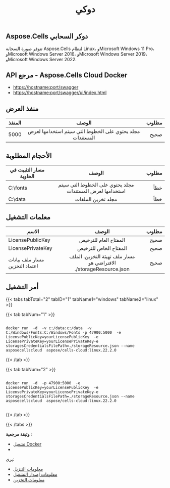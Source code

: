 ﻿---
title: دوكي
second_title: Aspose.Cells Cloud Documen
type: docs
url: /ar/docker-developer-guide/
aliases: [/docker/, /docker/run/]
description: Aspose.Cells سحابة
weight: 30
kwords: Excel، Office السحابة، REST API، جدول بيانات، PDF، CSV، Json، Markdown، Docker
---
## Aspose.Cells دوكر السحابي

تتوفر صورة السحابة Aspose.Cells لنظام Linux، وMicrosoft Windows 11 Pro، وMicrosoft Windows Server 2016، وMicrosoft Windows Server 2019، وMicrosoft Windows Server 2022.

## API مرجع - Aspose.Cells Cloud Docker

- <https://hostname:port/swagger>
- <https://hostname:port/swagger/ui/index.html>

## منفذ العرض

المنفذ | الوصف | مطلوب
---|:--:|---:
5000 | مجلد يحتوي على الخطوط التي سيتم استخدامها لعرض المستندات | صحيح

##  الأحجام المطلوبة ##

مسار التثبيت في الحاوية | الوصف | مطلوب
---|:--:|---:
C:\fonts | مجلد يحتوي على الخطوط التي سيتم استخدامها لعرض المستندات | خطأ
C:\data | مجلد تخزين الملفات | خطأ

##  معلمات التشغيل ##

الاسم | الوصف | مطلوب
---|:--:|---:
LicensePublicKey | المفتاح العام للترخيص | صحيح
LicensePrivateKey | المفتاح الخاص للترخيص | صحيح
مسار ملف بيانات اعتماد التخزين | مسار ملف تهيئة التخزين. الملف الافتراضي هو ./storageResource.json | صحيح

##  أمر التشغيل ##

{{< tabs tabTotal="2" tabID="1" tabName1="windows" tabName2="linux" >}}

{{< tab tabNum="1" >}}

```windows

docker run  -d  -v c:/data:c:/data  -v C:/Windows/Fonts:C:/Windows/Fonts -p 47900:5000  -e LicensePublicKey=yourLicensePublicKey  -e LicensePrivateKey=yourLicensePrivateKey-e storagesCredentialsFilePath=./storageResource.json --name asposecellscloud  aspose/cells-cloud:linux.22.2.0

```

{{< /tab >}}

{{< tab tabNum="2" >}}

```linux

docker run  -d  -p 47900:5000  -e LicensePublicKey=yourLicensePublicKey  -e LicensePrivateKey=yourLicensePrivateKey-e storagesCredentialsFilePath=./storageResource.json --name asposecellscloud  aspose/cells-cloud:linux.22.2.0


```

{{< /tab >}}

{{< /tabs >}}

**وثيقة مرجعية** :

- [تشغيل Docker]( https://docs.docker.com/engine/reference/commandline/run/)
-

يرى:

- [معلومات التنزيل](/cells/ar/docker/downloads/)
- [معلومات إصدار التشغيل](/cells/ar//docker/tag-list/)
- [معلومات التخزين](/cells/ar/docker/storage/)
